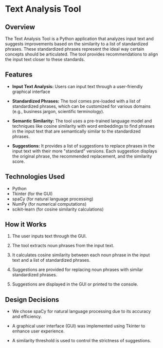 # Text Analysis Tool

## Overview

The Text Analysis Tool is a Python application that analyzes input text and suggests improvements based on the similarity to a list of standardized phrases. These standardized phrases represent the ideal way certain concepts should be articulated. The tool provides recommendations to align the input text closer to these standards.

## Features

- **Input Text Analysis:** Users can input text through a user-friendly graphical interface

- **Standardized Phrases:** The tool comes pre-loaded with a list of standardized phrases, which can be customized for various domains (e.g., business jargon, scientific terminology).

- **Semantic Similarity:** The tool uses a pre-trained language model and techniques like cosine similarity with word embeddings to find phrases in the input text that are semantically similar to the standardized phrases.

- **Suggestions:** It provides a list of suggestions to replace phrases in the input text with their more "standard" versions. Each suggestion displays the original phrase, the recommended replacement, and the similarity score.


## Technologies Used

- Python
- Tkinter (for the GUI)
- spaCy (for natural language processing)
- NumPy (for numerical computations)
- scikit-learn (for cosine similarity calculations)

## How it Works

1. The user inputs text through the GUI.

2. The tool extracts noun phrases from the input text.

3. It calculates cosine similarity between each noun phrase in the input text and a list of standardized phrases.

4. Suggestions are provided for replacing noun phrases with similar standardized phrases.

5. Suggestions are displayed in the GUI or printed to the console.

## Design Decisions

- We chose spaCy for natural language processing due to its accuracy and efficiency.

- A graphical user interface (GUI) was implemented using Tkinter to enhance user experience.

- A similarity threshold is used to control the strictness of suggestions.

